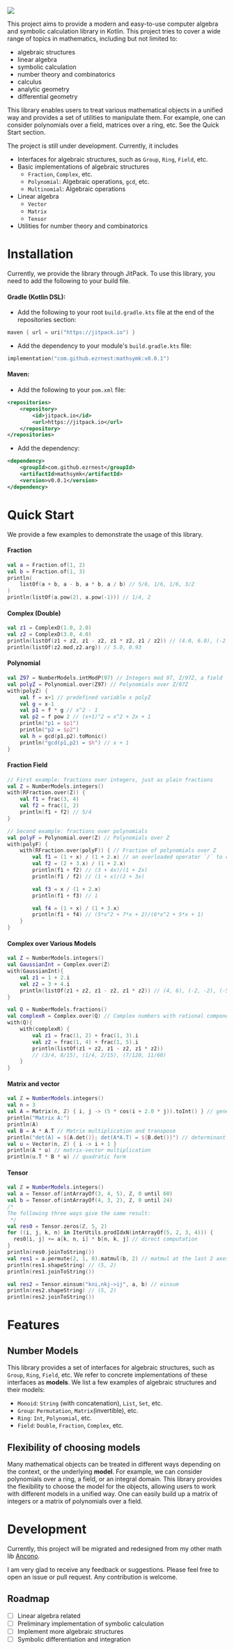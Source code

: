 
[![](https://jitpack.io/v/ezrnest/mathsymk.svg)](https://jitpack.io/#ezrnest/mathsymk)

This project aims to provide a modern and easy-to-use computer algebra and symbolic calculation library in Kotlin.
This project tries to cover a wide range of topics in mathematics, including but not limited to:
* algebraic structures
* linear algebra
* symbolic calculation
* number theory and combinatorics
* calculus
* analytic geometry
* differential geometry

This library enables users to treat various mathematical objects in a unified way and provides a set of utilities to manipulate them. 
For example, one can consider polynomials over a field, matrices over a ring, etc.
See the Quick Start section.

The project is still under development. 
Currently, it includes
- Interfaces for algebraic structures, such as `Group`, `Ring`, `Field`, etc.
- Basic implementations of algebraic structures 
  - `Fraction`, `Complex`, etc.
  - `Polynomial`: Algebraic operations, `gcd`, etc. 
  - `Multinomial`: Algebraic operations
- Linear algebra
  - `Vector`
  - `Matrix`
  - `Tensor`
- Utilities for number theory and combinatorics

# Installation

Currently, we provide the library through JitPack.
To use this library, you need to add the following to your build file.

#### Gradle (Kotlin DSL):
* Add the following to your root `build.gradle.kts` file at the end of the repositories section:

```kotlin
maven { url = uri("https://jitpack.io") }
```
* Add the dependency to your module's `build.gradle.kts` file:

```kotlin
implementation("com.github.ezrnest:mathsymk:v0.0.1")
```
#### Maven:
* Add the following to your `pom.xml` file:

```xml
<repositories>
    <repository>
        <id>jitpack.io</id>
        <url>https://jitpack.io</url>
    </repository>
</repositories>
```
* Add the dependency:

```xml
<dependency>
    <groupId>com.github.ezrnest</groupId>
    <artifactId>mathsymk</artifactId>
    <version>v0.0.1</version>
</dependency>
```

# Quick Start

We provide a few examples to demonstrate the usage of this library.

#### Fraction
```kotlin
val a = Fraction.of(1, 2)
val b = Fraction.of(1, 3)
println(
    listOf(a + b, a - b, a * b, a / b) // 5/6, 1/6, 1/6, 3/2
)
println(listOf(a.pow(2), a.pow(-1))) // 1/4, 2
```

#### Complex (Double)
```kotlin
val z1 = ComplexD(1.0, 2.0)
val z2 = ComplexD(3.0, 4.0)
println(listOf(z1 + z2, z1 - z2, z1 * z2, z1 / z2)) // (4.0, 6.0), (-2.0, -2.0), (-5.0, 10.0), (0.44, 0.08)
println(listOf(z2.mod,z2.arg)) // 5.0, 0.93
```

#### Polynomial
```kotlin
val Z97 = NumberModels.intModP(97) // Integers mod 97, Z/97Z, a field
val polyZ = Polynomial.over(Z97) // Polynomials over Z/97Z
with(polyZ) {
    val f = x+1 // predefined variable x polyZ
    val g = x-1
    val p1 = f * g // x^2 - 1
    val p2 = f pow 2 // (x+1)^2 = x^2 + 2x + 1
    println("p1 = $p1")
    println("p2 = $p2")
    val h = gcd(p1,p2).toMonic()
    println("gcd(p1,p2) = $h") // x + 1
}
```

#### Fraction Field
```kotlin
// First example: fractions over integers, just as plain fractions
val Z = NumberModels.integers()
with(RFraction.over(Z)) {
    val f1 = frac(3, 4)
    val f2 = frac(1, 2)
    println(f1 + f2) // 5/4
}

// Second example: fractions over polynomials
val polyF = Polynomial.over(Z) // Polynomials over Z
with(polyF) {
    with(RFraction.over(polyF)) { // Fraction of polynomials over Z
        val f1 = (1 + x) / (1 + 2.x) // an overloaded operator `/` to create a fraction
        val f2 = (2 + 3.x) / (1 + 2.x)
        println(f1 + f2) // (3 + 4x)/(1 + 2x)
        println(f1 / f2) // (1 + x)/(2 + 3x)

        val f3 = x / (1 + 2.x)
        println(f1 + f3) // 1

        val f4 = (1 + x) / (1 + 3.x)
        println(f1 + f4) // (5*x^2 + 7*x + 2)/(6*x^2 + 5*x + 1)
    }
}
```

#### Complex over Various Models
```kotlin
val Z = NumberModels.integers()
val GaussianInt = Complex.over(Z)
with(GaussianInt){
    val z1 = 1 + 2.i
    val z2 = 3 + 4.i
    println(listOf(z1 + z2, z1 - z2, z1 * z2)) // (4, 6), (-2, -2), (-5, 10)
}

val Q = NumberModels.fractions()
val complexR = Complex.over(Q) // Complex numbers with rational components
with(Q){
    with(complexR) {
        val z1 = frac(1, 2) + frac(1, 3).i
        val z2 = frac(1, 4) + frac(1, 5).i
        println(listOf(z1 + z2, z1 - z2, z1 * z2)) 
        // (3/4, 8/15), (1/4, 2/15), (7/120, 11/60)
    }
}
```

#### Matrix and vector
```kotlin
val ℤ = NumberModels.integers()
val n = 3
val A = Matrix(n, ℤ) { i, j -> (5 * cos(i + 2.0 * j)).toInt() } // generate a non-singular matrix
println("Matrix A:")
println(A)
val B = A * A.T // Matrix multiplication and transpose
println("det(A) = ${A.det()}; det(A*A.T) = ${B.det()}") // determinant
val u = Vector(n, ℤ) { i -> i + 1 }
println(A * u) // matrix-vector multiplication
println(u.T * B * u) // quadratic form
```

#### Tensor
```kotlin
val ℤ = NumberModels.integers()
val a = Tensor.of(intArrayOf(3, 4, 5), ℤ, 0 until 60)
val b = Tensor.of(intArrayOf(4, 3, 2), ℤ, 0 until 24)
/*
The following three ways give the same result:
 */
val res0 = Tensor.zeros(ℤ, 5, 2)
for ((i, j, k, n) in IterUtils.prodIdxN(intArrayOf(5, 2, 3, 4))) {
  res0[i, j] += a[k, n, i] * b[n, k, j] // direct computation
}
println(res0.joinToString())
val res1 = a.permute(2, 1, 0).matmul(b, 2) // matmul at the last 2 axes
println(res1.shapeString) // (5, 2)
println(res1.joinToString())

val res2 = Tensor.einsum("kni,nkj->ij", a, b) // einsum
println(res2.shapeString) // (5, 2)
println(res2.joinToString())
```

# Features



## Number Models
This library provides a set of interfaces for algebraic structures, such as `Group`, `Ring`, `Field`, etc.
We refer to concrete implementations of these interfaces as **models**.
We list a few examples of algebraic structures and their models:
- `Monoid`: `String` (with concatenation), `List`, `Set`, etc.
- `Group`: `Permutation`, `Matrix`(invertible), etc.
- `Ring`: `Int`, `Polynomial`, etc.
- `Field`: `Double`, `Fraction`, `Complex`, etc.

## Flexibility of choosing models
Many mathematical objects can be treated in different ways depending on the context, 
or the underlying **model**. 
For example, we can consider polynomials over a ring, a field, or an integral domain.
This library provides the flexibility to choose the model for the objects, 
allowing users to work with different models in a unified way.
One can easily build up a matrix of integers or a matrix of polynomials over a field.


# Development

Currently, this project will be migrated and redesigned from my other math lib [Ancono](https://github.com/140378476/Ancono).

I am very glad to receive any feedback or suggestions.
Please feel free to open an issue or pull request.
Any contribution is welcome.

## Roadmap
- [ ] Linear algebra related
- [ ] Preliminary implementation of symbolic calculation
- [ ] Implement more algebraic structures
- [ ] Symbolic differentiation and integration
